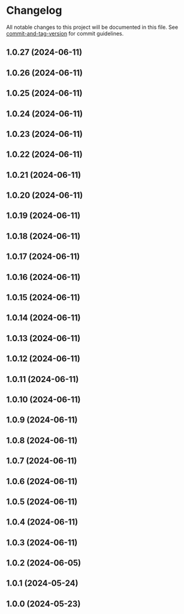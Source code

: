 # Changelog

All notable changes to this project will be documented in this file. See [commit-and-tag-version](https://github.com/absolute-version/commit-and-tag-version) for commit guidelines.

## 1.0.27 (2024-06-11)

## 1.0.26 (2024-06-11)

## 1.0.25 (2024-06-11)

## 1.0.24 (2024-06-11)

## 1.0.23 (2024-06-11)

## 1.0.22 (2024-06-11)

## 1.0.21 (2024-06-11)

## 1.0.20 (2024-06-11)

## 1.0.19 (2024-06-11)

## 1.0.18 (2024-06-11)

## 1.0.17 (2024-06-11)

## 1.0.16 (2024-06-11)

## 1.0.15 (2024-06-11)

## 1.0.14 (2024-06-11)

## 1.0.13 (2024-06-11)

## 1.0.12 (2024-06-11)

## 1.0.11 (2024-06-11)

## 1.0.10 (2024-06-11)

## 1.0.9 (2024-06-11)

## 1.0.8 (2024-06-11)

## 1.0.7 (2024-06-11)

## 1.0.6 (2024-06-11)

## 1.0.5 (2024-06-11)

## 1.0.4 (2024-06-11)

## 1.0.3 (2024-06-11)

## 1.0.2 (2024-06-05)

## 1.0.1 (2024-05-24)

## 1.0.0 (2024-05-23)
